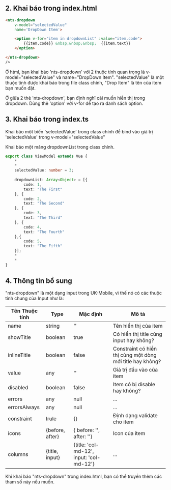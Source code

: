## 2. Khai báo trong index.html

```html
<nts-dropdown
    v-model="selectedValue"
    name='DropDown Item'>

    <option v-for="item in dropdownList" :value="item.code">
        {{item.code}} &nbsp;&nbsp;&nbsp;  {{item.text}}
    </option>

</nts-dropdown>
/>
```

Ở html, bạn khai báo 'nts-dropdown' với 2 thuộc tính quan trọng là v-model="selectedValue" và name="DropDown Item".
"selectedValue" là một thuộc tính được khai báo trong file class chính, "Drop Item" là tên của item bạn muốn đặt.  
      
Ở giữa 2 thẻ 'nts-dropdown', bạn định nghĩ cái muốn hiển thị trong dropdown.
Dùng thẻ 'option' với v-for để tạo ra danh sách option.

## 3. Khai báo trong index.ts

Khai báo một biến 'selectedValue' trong class chính để bind vào giá trị 'selectedValue' trong v-model="selectedValue"   

Khai báo một mảng dropdownList trong class chính.

```ts
export class ViewModel extends Vue {
    *
    *
    selectedValue: number = 3;
    
    dropdownList: Array<Object> = [{
        code: 1,
        text: "The First"
    }, {
        code: 2,
        text: "The Second"
    }, {
        code: 3,
        text: "The Third"
    }, {
        code: 4,
        text: "The Fourth"
    },{
        code: 5,
        text: "The Fifth"
    }];
    *
    *
}
```
## 4. Thông tin bổ sung

"nts-dropdown" là một dạng input trong UK-Mobile, vì thế nó có các thuộc tính chung của Input như là: 

| Tên Thuộc tính| Type | Mặc định | Mô tả |
| --------------|------| -------- | ------|
| name | string | '' | Tên hiển thị của item |
| showTitle | boolean | true | Có hiển thị title cùng input hay không? |
| inlineTitle | boolean | false | Constraint có hiển thị cùng một dòng mới title hay không? |
| value | any | '' | Giá trị đầu vào của item |
| disabled | boolean | false | Item có bị disable hay không? |
| errors | any | null | ... |
| errorsAlways | any | null | ... |inlineTitle 
| constraint | Irule | {} | Định dạng validate cho item |
| icons | {before, after} | { before: '', after: ''} | Icon của item |
| columns | {title, input} | {title: 'col-md-12', input: 'col-md-12'} | ... |

Khi khai báo "nts-dropdown" trong index.html, bạn có thể truyền thêm các tham số này nếu muốn.  

